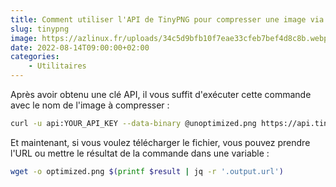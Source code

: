 ```yaml
---
title: Comment utiliser l'API de TinyPNG pour compresser une image via cURL ?
slug: tinypng
image: https://azlinux.fr/uploads/34c5d9bfb10f7eae33cfeb7bef4d8c8b.webp
date: 2022-08-14T09:00:00+02:00
categories:
    - Utilitaires
---
```


Après avoir obtenu une clé API, il vous suffit d'exécuter cette commande avec le nom de l'image à compresser :

```bash
curl -u api:YOUR_API_KEY --data-binary @unoptimized.png https://api.tinify.com/shrink
```

Et maintenant, si vous voulez télécharger le fichier, vous pouvez prendre l'URL ou mettre le résultat de la commande dans une variable :

```bash
wget -o optimized.png $(printf $result | jq -r '.output.url')
```
